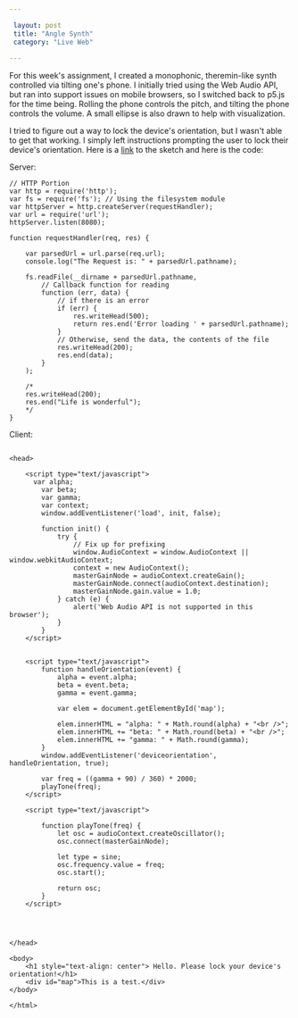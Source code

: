 ```yaml
---

 layout: post
 title: "Angle Synth"
 category: "Live Web"
 
---
```


For this week's assignment, I created a monophonic, theremin-like synth controlled via tilting one's phone. I initially tried using the Web Audio API, but ran into support issues on mobile browsers, so I switched back to p5.js for the time being. Rolling the phone controls the pitch, and tilting the phone controls the volume. A small ellipse is also drawn to help with visualization.

I tried to figure out a way to lock the device's orientation, but I wasn't able to get that working. I simply left instructions prompting the user to lock their device's orientation. Here is a [link](https://editor.p5js.org/patchbae/full/BJuAeowam) to the sketch and here is the code:

Server: 
```
// HTTP Portion
var http = require('http');
var fs = require('fs'); // Using the filesystem module
var httpServer = http.createServer(requestHandler);
var url = require('url');
httpServer.listen(8080);

function requestHandler(req, res) {

	var parsedUrl = url.parse(req.url);
	console.log("The Request is: " + parsedUrl.pathname);

	fs.readFile(__dirname + parsedUrl.pathname,
		// Callback function for reading
		function (err, data) {
			// if there is an error
			if (err) {
				res.writeHead(500);
				return res.end('Error loading ' + parsedUrl.pathname);
			}
			// Otherwise, send the data, the contents of the file
			res.writeHead(200);
			res.end(data);
  		}
  	);

  	/*
  	res.writeHead(200);
  	res.end("Life is wonderful");
  	*/
}

```

Client:
```<html>

<head>

	<script type="text/javascript">
	  var alpha;
		var beta;
		var gamma;
		var context;
		window.addEventListener('load', init, false);

		function init() {
			try {
				// Fix up for prefixing
				window.AudioContext = window.AudioContext || window.webkitAudioContext;
				context = new AudioContext();
				masterGainNode = audioContext.createGain();
				masterGainNode.connect(audioContext.destination);
				masterGainNode.gain.value = 1.0;
			} catch (e) {
				alert('Web Audio API is not supported in this browser');
			}
		}
	</script>


	<script type="text/javascript">
		function handleOrientation(event) {
			alpha = event.alpha;
			beta = event.beta;
			gamma = event.gamma;

			var elem = document.getElementById('map');

			elem.innerHTML = "alpha: " + Math.round(alpha) + "<br />";
			elem.innerHTML += "beta: " + Math.round(beta) + "<br />";
			elem.innerHTML += "gamma: " + Math.round(gamma);
		}
		window.addEventListener('deviceorientation', handleOrientation, true);

		var freq = ((gamma + 90) / 360) * 2000;
		playTone(freq);
	</script>

	<script type="text/javascript">

		function playTone(freq) {
			let osc = audioContext.createOscillator();
			osc.connect(masterGainNode);

			let type = sine;
			osc.frequency.value = freq;
			osc.start();

			return osc;
		}
	</script>




</head>

<body>
	<h1 style="text-align: center"> Hello. Please lock your device's orientation!</h1>
	<div id="map">This is a test.</div>
</body>

</html>

```



